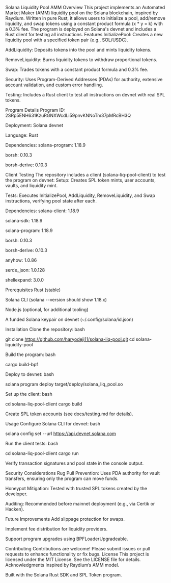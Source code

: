 Solana Liquidity Pool AMM
Overview
This project implements an Automated Market Maker (AMM) liquidity pool on the Solana blockchain, inspired by Raydium. Written in pure Rust, it allows users to initialize a pool, add/remove liquidity, and swap tokens using a constant product formula (x * y = k) with a 0.3% fee. The program is deployed on Solana's devnet and includes a Rust client for testing all instructions.
Features
InitializePool: Creates a new liquidity pool with a specified token pair (e.g., SOL/USDC).

AddLiquidity: Deposits tokens into the pool and mints liquidity tokens.

RemoveLiquidity: Burns liquidity tokens to withdraw proportional tokens.

Swap: Trades tokens with a constant product formula and 0.3% fee.

Security: Uses Program-Derived Addresses (PDAs) for authority, extensive account validation, and custom error handling.

Testing: Includes a Rust client to test all instructions on devnet with real SPL tokens.

Program Details
Program ID: 2SRp5ENH631KzuRGNXWcdLi59pnvKNNoTm37pMRcBH3Q

Deployment: Solana devnet

Language: Rust

Dependencies:
solana-program: 1.18.9

borsh: 0.10.3

borsh-derive: 0.10.3

Client Testing
The repository includes a client (solana-liq-pool-client) to test the program on devnet:
Setup: Creates SPL token mints, user accounts, vaults, and liquidity mint.

Tests: Executes InitializePool, AddLiquidity, RemoveLiquidity, and Swap instructions, verifying pool state after each.

Dependencies:
solana-client: 1.18.9

solana-sdk: 1.18.9

solana-program: 1.18.9

borsh: 0.10.3

borsh-derive: 0.10.3

anyhow: 1.0.86

serde_json: 1.0.128

shellexpand: 3.0.0

Prerequisites
Rust (stable)

Solana CLI (solana --version should show 1.18.x)

Node.js (optional, for additional tooling)

A funded Solana keypair on devnet (~/.config/solana/id.json)

Installation
Clone the repository:
bash

git clone https://github.com/haryodeji11/solana-liq-pool.git
cd solana-liquidity-pool

Build the program:
bash

cargo build-bpf

Deploy to devnet:
bash

solana program deploy target/deploy/solana_liq_pool.so

Set up the client:
bash

cd solana-liq-pool-client
cargo build

Create SPL token accounts (see docs/testing.md for details).

Usage
Configure Solana CLI for devnet:
bash

solana config set --url https://api.devnet.solana.com

Run the client tests:
bash

cd solana-liq-pool-client
cargo run

Verify transaction signatures and pool state in the console output.

Security Considerations
Rug Pull Prevention: Uses PDA authority for vault transfers, ensuring only the program can move funds.

Honeypot Mitigation: Tested with trusted SPL tokens created by the developer.

Auditing: Recommended before mainnet deployment (e.g., via Certik or Hacken).

Future Improvements
Add slippage protection for swaps.

Implement fee distribution for liquidity providers.

Support program upgrades using BPFLoaderUpgradeable.

Contributing
Contributions are welcome! Please submit issues or pull requests to enhance functionality or fix bugs.
License
This project is licensed under the MIT License. See the LICENSE file for details.
Acknowledgments
Inspired by Raydium’s AMM model.

Built with the Solana Rust SDK and SPL Token program.

